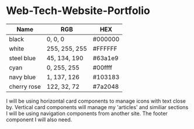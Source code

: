 # Web-Tech-Website-Portfolio
| Name      | RGB            | HEX      |
|-----------|----------------|----------|
| black     | 0, 0, 0        | #000000  |
| white     | 255, 255, 255  | #FFFFFF  |
|steel blue | 45, 134, 190   | #63a1e9  |
| cyan      | 0, 255, 255    | #00ffff  |
| navy blue | 1, 137, 126    | #103183  |
|cherry rose| 122, 32, 72    | #7a2048  |

I will be using horizontal card components to manage icons with text close by.
Vertical card components will manage my 'articles' and similiar sections
I will be using navigation components from another site.
The footer component I will also need.